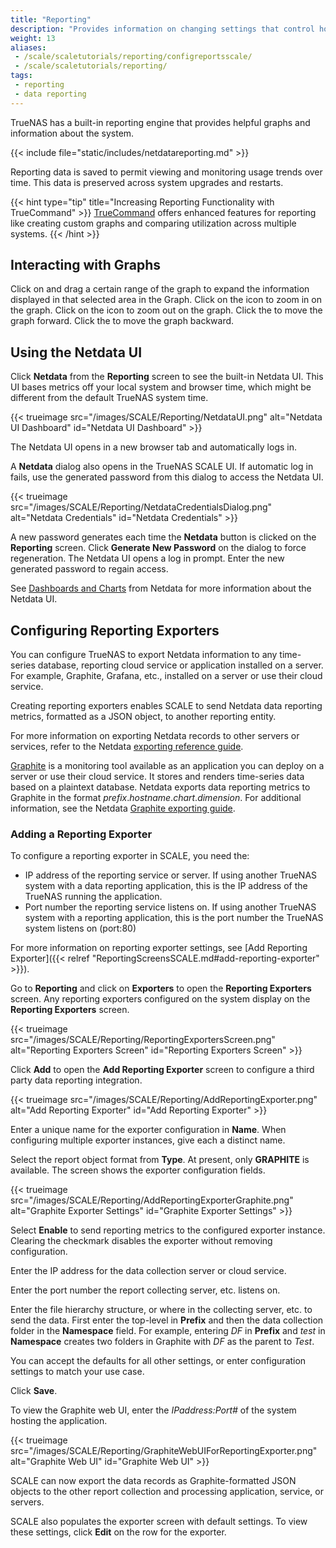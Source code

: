 ```yaml
---
title: "Reporting"
description: "Provides information on changing settings that control how SCALE displays report graphs, how to interact with graphs, and configuring reporting exporters."
weight: 13
aliases:
 - /scale/scaletutorials/reporting/configreportsscale/
 - /scale/scaletutorials/reporting/
tags:
 - reporting
 - data reporting
---
```


TrueNAS has a built-in reporting engine that provides helpful graphs and information about the system.

{{< include file="static/includes/netdatareporting.md" >}}

Reporting data is saved to permit viewing and monitoring usage trends over time.
This data is preserved across system upgrades and restarts.

{{< hint type="tip" title="Increasing Reporting Functionality with TrueCommand" >}}
[TrueCommand](https://www.truenas.com/truecommand/) offers enhanced features for reporting like creating custom graphs and comparing utilization across multiple systems.
{{< /hint >}}

## Interacting with Graphs

Click on and drag a certain range of the graph to expand the information displayed in that selected area in the Graph.
Click on the <i class="fa fa-search-plus" aria-hidden="true"></i> icon to zoom in on the graph.
Click on the <i class="fa fa-search-minus" aria-hidden="true"></i> icon to zoom out on the graph.
Click the <i class="fa fa-forward" aria-hidden="true" title="Forward"></i> to move the graph forward.
Click the <i class="fa fa-backward" aria-hidden="true" title="Backward"></i> to move the graph backward.

## Using the Netdata UI

Click **Netdata** from the **Reporting** screen to see the built-in Netdata UI.
This UI bases metrics off your local system and browser time, which might be different from the default TrueNAS system time.

{{< trueimage src="/images/SCALE/Reporting/NetdataUI.png" alt="Netdata UI Dashboard" id="Netdata UI Dashboard" >}}

The Netdata UI opens in a new browser tab and automatically logs in.

A **Netdata** dialog also opens in the TrueNAS SCALE UI.
If automatic log in fails, use the generated password from this dialog to access the Netdata UI.

{{< trueimage src="/images/SCALE/Reporting/NetdataCredentialsDialog.png" alt="Netdata Credentials" id="Netdata Credentials" >}}

A new password generates each time the **Netdata** button is clicked on the **Reporting** screen.
Click **Generate New Password** on the dialog to force regeneration.
The Netdata UI opens a log in prompt.
Enter the new generated password to regain access.

See [Dashboards and Charts](https://learn.netdata.cloud/docs/dashboards-and-charts/) from Netdata for more information about the Netdata UI.

## Configuring Reporting Exporters
You can configure TrueNAS to export Netdata information to any time-series database, reporting cloud service or application installed on a server.
For example, Graphite, Grafana, etc., installed on a server or use their cloud service.

Creating reporting exporters enables SCALE to send Netdata data reporting metrics, formatted as a JSON object, to another reporting entity.

For more information on exporting Netdata records to other servers or services, refer to the Netdata [exporting reference guide](https://learn.netdata.cloud/docs/exporting/exporting-reference).

[Graphite](https://graphiteapp.org/) is a monitoring tool available as an application you can deploy on a server or use their cloud service.
It stores and renders time-series data based on a plaintext database.
Netdata exports data reporting metrics to Graphite in the format *prefix*.*hostname*.*chart*.*dimension*.
For additional information, see the Netdata [Graphite exporting guide](https://learn.netdata.cloud/docs/exporting/graphite).

### Adding a Reporting Exporter
To configure a reporting exporter in SCALE, you need the:

* IP address of the reporting service or server.
  If using another TrueNAS system with a data reporting application, this is the IP address of the TrueNAS running the application.
* Port number the reporting service listens on.
  If using another TrueNAS system with a reporting application, this is the port number the TrueNAS system listens on (port:80)

For more information on reporting exporter settings, see [Add Reporting Exporter]({{< relref "ReportingScreensSCALE.md#add-reporting-exporter" >}}).

Go to **Reporting** and click on **Exporters** to open the **Reporting Exporters** screen.
Any reporting exporters configured on the system display on the **Reporting Exporters** screen.

{{< trueimage src="/images/SCALE/Reporting/ReportingExportersScreen.png" alt="Reporting Exporters Screen" id="Reporting Exporters Screen" >}}

Click **Add** to open the **Add Reporting Exporter** screen to configure a third party data reporting integration.

{{< trueimage src="/images/SCALE/Reporting/AddReportingExporter.png" alt="Add Reporting Exporter" id="Add Reporting Exporter" >}}

Enter a unique name for the exporter configuration in **Name**.
When configuring multiple exporter instances, give each a distinct name.

Select the report object format from **Type**.
At present, only **GRAPHITE** is available.
The screen shows the exporter configuration fields.

{{< trueimage src="/images/SCALE/Reporting/AddReportingExporterGraphite.png" alt="Graphite Exporter Settings" id="Graphite Exporter Settings" >}}

Select **Enable** to send reporting metrics to the configured exporter instance.
Clearing the checkmark disables the exporter without removing configuration.

Enter the IP address for the data collection server or cloud service.

Enter the port number the report collecting server, etc. listens on.

Enter the file hierarchy structure, or where in the collecting server, etc. to send the data.
First enter the top-level in **Prefix** and then the data collection folder in the **Namespace** field.
For example, entering *DF* in **Prefix** and *test* in **Namespace** creates two folders in Graphite with *DF* as the parent to *Test*.

You can accept the defaults for all other settings, or enter configuration settings to match your use case.

Click **Save**.

To view the Graphite web UI, enter the *IPaddress:Port#* of the system hosting the application.

{{< trueimage src="/images/SCALE/Reporting/GraphiteWebUIForReportingExporter.png" alt="Graphite Web UI" id="Graphite Web UI" >}}

SCALE can now export the data records as Graphite-formatted JSON objects to the other report collection and processing application, service, or servers.

SCALE also populates the exporter screen with default settings.
To view these settings, click **Edit** on the row for the exporter.
